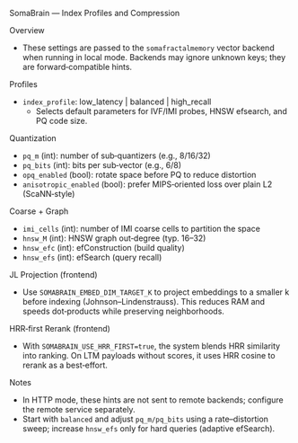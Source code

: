 SomaBrain — Index Profiles and Compression

Overview
- These settings are passed to the `somafractalmemory` vector backend when running in local mode. Backends may ignore unknown keys; they are forward‑compatible hints.

Profiles
- `index_profile`: low_latency | balanced | high_recall
  - Selects default parameters for IVF/IMI probes, HNSW efsearch, and PQ code size.

Quantization
- `pq_m` (int): number of sub‑quantizers (e.g., 8/16/32)
- `pq_bits` (int): bits per sub‑vector (e.g., 6/8)
- `opq_enabled` (bool): rotate space before PQ to reduce distortion
- `anisotropic_enabled` (bool): prefer MIPS‑oriented loss over plain L2 (ScaNN‑style)

Coarse + Graph
- `imi_cells` (int): number of IMI coarse cells to partition the space
- `hnsw_M` (int): HNSW graph out‑degree (typ. 16–32)
- `hnsw_efc` (int): efConstruction (build quality)
- `hnsw_efs` (int): efSearch (query recall)

JL Projection (frontend)
- Use `SOMABRAIN_EMBED_DIM_TARGET_K` to project embeddings to a smaller k before indexing (Johnson–Lindenstrauss). This reduces RAM and speeds dot‑products while preserving neighborhoods.

HRR‑first Rerank (frontend)
- With `SOMABRAIN_USE_HRR_FIRST=true`, the system blends HRR similarity into ranking. On LTM payloads without scores, it uses HRR cosine to rerank as a best‑effort.

Notes
- In HTTP mode, these hints are not sent to remote backends; configure the remote service separately.
- Start with `balanced` and adjust `pq_m/pq_bits` using a rate–distortion sweep; increase `hnsw_efs` only for hard queries (adaptive efSearch).


